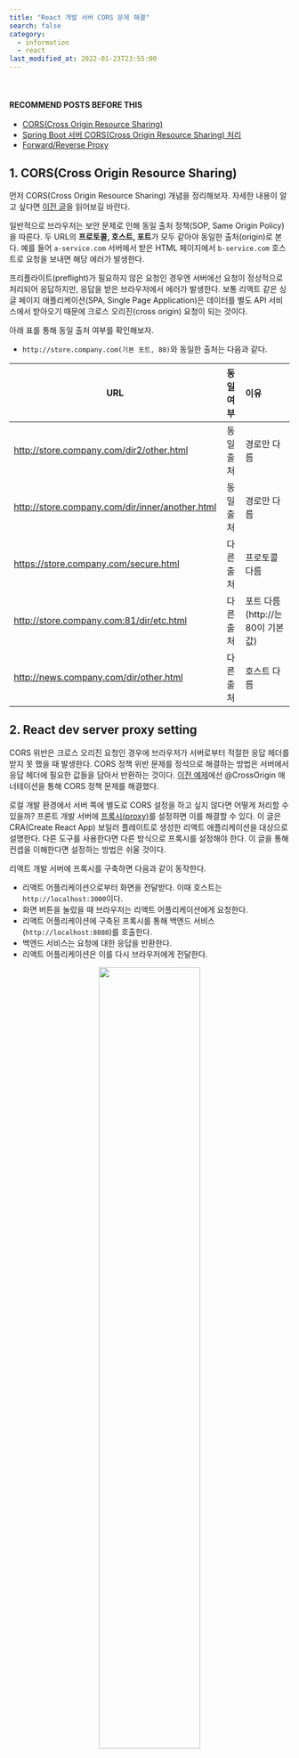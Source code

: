 ```yaml
---
title: "React 개발 서버 CORS 문제 해결" 
search: false
category:
  - information
  - react
last_modified_at: 2022-01-23T23:55:00
---
```


<br/>

#### RECOMMEND POSTS BEFORE THIS

- [CORS(Cross Origin Resource Sharing)][cors-link] 
- [Spring Boot 서버 CORS(Cross Origin Resource Sharing) 처리][cors-server-example-link]
- [Forward/Reverse Proxy][forward-reverse-proxy-link]

## 1. CORS(Cross Origin Resource Sharing)

먼저 CORS(Cross Origin Resource Sharing) 개념을 정리해보자. 자세한 내용이 알고 싶다면 [이전 글][cors-link]을 읽어보길 바란다. 

일반적으로 브라우저는 보안 문제로 인해 동일 출처 정책(SOP, Same Origin Policy)을 따른다. 두 URL의 **프로토콜, 호스트, 포트**가 모두 같아야 동일한 출처(origin)로 본다. 예를 들어 `a-service.com` 서버에서 받은 HTML 페이지에서 `b-service.com` 호스트로 요청을 보내면 해당 에러가 발생한다. 

프리플라이트(preflight)가 필요하지 않은 요청인 경우엔 서버에선 요청이 정상적으로 처리되어 응답하지만, 응답을 받은 브라우저에서 에러가 발생한다. 보통 리액트 같은 싱글 페이지 애플리케이션(SPA, Single Page Application)은 데이터를 별도 API 서비스에서 받아오기 때문에 크로스 오리진(cross origin) 요청이 되는 것이다.

아래 표를 통해 동일 출처 여부를 확인해보자.

- `http://store.company.com(기본 포트, 80)`와 동일한 출처는 다음과 같다.

| URL | 동일 여부 | 이유 |
|---|:---:|:---|
| http://store.company.com/dir2/other.html | 동일 출처 | 경로만 다름 |
| http://store.company.com/dir/inner/another.html | 동일 출처 | 경로만 다름 |
| https://store.company.com/secure.html | 다른 출처 | 프로토콜 다름 |
| http://store.company.com:81/dir/etc.html | 다른 출처 | 포트 다름 (http://는 80이 기본값) |
| http://news.company.com/dir/other.html | 다른 출처 | 호스트 다름 |

## 2. React dev server proxy setting

CORS 위반은 크로스 오리진 요청인 경우에 브라우저가 서버로부터 적절한 응답 헤더를 받지 못 했을 때 발생한다. CORS 정책 위반 문제를 정석으로 해결하는 방법은 서버에서 응답 헤더에 필요한 값들을 담아서 반환하는 것이다. [이전 예제][cors-server-example-link]에선 @CrossOrigin 애너테이션을 통해 CORS 정책 문제를 해결했다. 

로컬 개발 환경에서 서버 쪽에 별도로 CORS 설정을 하고 싶지 않다면 어떻게 처리할 수 있을까? 프론트 개발 서버에 [프록시(proxy)][forward-reverse-proxy-link]를 설정하면 이를 해결할 수 있다. 이 글은 CRA(Create React App) 보일러 플레이트로 생성한 리액트 애플리케이션을 대상으로 설명한다. 다른 도구를 사용한다면 다른 방식으로 프록시를 설정해야 한다. 이 글을 통해 컨셉을 이해한다면 설정하는 방법은 쉬울 것이다.

리액트 개발 서버에 프록시를 구축하면 다음과 같이 동작한다.

- 리액트 어플리케이션으로부터 화면을 전달받다. 이때 호스트는 `http://localhost:3000`이다. 
- 화면 버튼을 눌렀을 때 브라우저는 리액트 어플리케이션에게 요청한다. 
- 리액트 어플리케이션에 구축된 프록시를 통해 백엔드 서비스(`http://localhost:8080`)를 호출한다. 
- 백엔드 서비스는 요청에 대한 응답을 반환한다.
- 리액트 어플리케이션은 이를 다시 브라우저에게 전달한다.

<p align="center">
  <img src="/images/posts/2022/react-proxy-02.png" width="60%">
</p>

<br/>

위 흐름이기 때문에 브라우저는 크로스 오리진 요청을 하지 않은 것과 동일하다. 반대로 잠시 언급했던 스프링 부트 서버에서 CORS 처리를 구축하면 다음과 같이 처리된다.

- 리액트 어플리케이션으로부터 화면을 전달받다. 이때 호스트는 `http://localhost:3000`이다. 
- 화면 버튼을 눌렀을 때 브라우저가 백엔드 서비스(`http://localhost:8080`)로 직접 요청한다. 
- 백엔드 서비스는 요청에 대한 응답을 반환한다.
- 응답 헤더 정보에 `Access-Control-Allow-Origin: http://localhost:3000`가 추가된다.
  - 이는 백엔드 서비스가 `http://localhost:3000` 출처로부터 오는 요청은 허가한다는 의미이다.

<p align="center">
  <img src="/images/posts/2022/react-proxy-01.png" width="60%">
</p>

## 3. Example

이제 간단한 예제 코드를 작성해보자. 프록시 설정을 살펴보기 전에 먼저 구현 코드를 살펴본다.

## 3.1. React application

리액트 코드를 먼저 살펴본다. `axios`는 `URI`가 상대 경로인지 절대 경로인지에 따라 동작 방법이 다르다. 상대 경로는 페이지 출처(origin)로 요청을 보내고, 절대 경로는 지정한 도메인에 해당하는 서버로 요청을 보낸다.

- non cors header 버튼 
  - `localhost:8080` 서버로 직접 요청하고, CORS 관련 응답 헤더 정보를 받지 못한다.
- cors header 버튼 
  - `localhost:8080` 서버로 직접 요청하고, CORS 관련 응답 헤더 정보를 받다.
- nonProxy 버튼 
  - `localhost:3000` 리액트 어플리케이션으로 요청하고, 경로에 따른 프록시 설정을 하지 않는다. 
- proxy 버튼 
  - `localhost:3000` 리액트 어플리케이션으로 요청하고, 경로에 따른 프록시 설정을 수행한다. 

```jsx
import './App.css';
import {useState} from "react";
import axios from "axios";

function App() {

    const [message, setMessage] = useState('');

    const responseHandler = ({data}) => {
        setMessage(data);
        return data;
    };

    const errorHandler = ({message}) => {
        setMessage(message);
        return message;
    };

    const onNonCorsHeaderHandler = () => {
        axios.get('http://localhost:8080/not-cors')
            .then(responseHandler)
            .catch(errorHandler);
    };

    const onCorsHeaderHandler = () => {
        axios.get('http://localhost:8080/cors').then(responseHandler);
    };

    const onNonProxyHandler = () => {
        axios.get('/not-proxy')
            .then(responseHandler)
            .catch(errorHandler);
    };

    const onProxyHandler = () => {
        axios.get('/proxy').then(responseHandler);
    };

    return (
        <div className="App">
            <p>
                {message}
            </p>
            <div>
                <button onClick={onNonCorsHeaderHandler}>non cors header</button>
                <button onClick={onCorsHeaderHandler}>cors header</button>
                <button onClick={onNonProxyHandler}>nonProxy</button>
                <button onClick={onProxyHandler}>proxy</button>
            </div>
        </div>
    );
}

export default App;
```

### 3.2. Spring server controller

다음과 같은 코드를 통해 요청을 처리한다. 

- /not-cors 경로
  - 별도 CORS 정책 설정이 없다.
- /cors 경로
  - `http://localhost:3000` 서버를 위한 CORS 정책을 설정한다.
- /not-proxy 경로
  - 별도 CORS 정책 설정이 없다.
- /proxy 경로
  - 별도 CORS 정책 설정이 없다.

```java
package blog.in.action.controller;

import org.springframework.web.bind.annotation.CrossOrigin;
import org.springframework.web.bind.annotation.GetMapping;
import org.springframework.web.bind.annotation.RestController;

@RestController
public class CorsController {

    @GetMapping(value = {"", "/"})
    public String index() {
        System.out.println("index");
        return "index";
    }

    @GetMapping(value = "/not-cors")
    public String notCors() {
        System.out.println("not-cors");
        return "notCors";
    }

    @CrossOrigin("http://localhost:3000")
    @GetMapping(value = "/cors")
    public String cors() {
        System.out.println("cors");
        return "cors";
    }

    @GetMapping(value = "/not-proxy")
    public String notProxy() {
        System.out.println("not-proxy");
        return "notProxy";
    }

    @GetMapping(value = "/proxy")
    public String proxy() {
        System.out.println("proxy");
        return "proxy";
    }
}
```

### 3.3. Setting proxy in package.json 

CRA를 통해 생성한 리액트 애플리케이션은 `package.json` 파일을 통해 쉽게 프록시를 설정할 수 있다. package.json 파일에 `proxy` 프로퍼티를 추가한다. `0.2.3` 버전 이상일 경우에 가능한 것으로 보인다.

> Proxying API Requests in Development<br/>
> Note: this feature is available with react-scripts@0.2.3 and higher.

아래와 같이 설정한다.

```json
{
  "name": "front-end",
  "version": "0.1.0",
  "private": true,
  "dependencies": {
    "@testing-library/jest-dom": "^5.16.1",
    "@testing-library/react": "^12.1.2",
    "@testing-library/user-event": "^13.5.0",
    "axios": "^0.25.0",
    "http-proxy-middleware": "^2.0.1",
    "react": "^17.0.2",
    "react-dom": "^17.0.2",
    "react-scripts": "5.0.0",
    "web-vitals": "^2.1.4"
  },
  "scripts": {
    "start": "react-scripts start",
    "build": "react-scripts build",
    "test": "react-scripts test",
    "eject": "react-scripts eject"
  },
  
  ...

  "proxy": "http://localhost:8080" // this
}
```

위처럼 프록시를 설정하고 브라우저에서 각 버튼을 눌러 응답을 살펴보자. 

- non cors header 버튼
  - `localhost:8080` 서버로 직접 요청한다.
  - CORS 정책 위반에 대한 에러 메시지가 출력된다.
  - `axios` 모듈의 `catch` 부분에서 에러 메시지를 화면에 출력한다. 
- cors header 버튼 
  - `localhost:8080` 서버로 직접 요청한다.
  - 서버로부터 전달받은 데이터를 정상적으로 화면에 출력한다.
  - 스프링 서버에서 CORS 정책 관련된 설정을 수행하고 있기 때문이다.
- nonProxy 버튼 
  - `localhost:3000` 리액트 어플리케이션으로 요청한다.
  - 프록시 설정으로 인해 백엔드 서비스로 요청이 전달된다.
  - 서버로부터 전달받은 데이터를 정상적으로 화면에 출력한다.
- proxy 버튼 
  - `localhost:3000` 리액트 어플리케이션으로 요청한다.
  - 프록시 설정으로 인해 백엔드 서비스로 요청이 전달된다.
  - 서버로부터 전달받은 데이터를 정상적으로 화면에 출력한다.

<p align="center">
  <img src="/images/posts/2022/react-proxy-03.gif" width="100%">
</p>

## 3.4. http-proxy-middleware library

위 테스트를 보면 nonProxy 버튼과 proxy 버튼의 차이점을 느끼지 못 했을 것이다. 사실 두 기능은 동일하게 동작한다. package.json 파일을 통해 프록시를 설정한 경우 상대 경로 URI로 보내는 모든 요청은 프록시를 통해 스프링 서버로 연결되기 때문이다. 

package.json 설정처럼 모든 요청이 프록시를 거쳐가는 것이 아니라 특정 요청만 프록시를 사용하고 싶다면 어떻게 해야 할까? 이를 조금 더 유연하게 설정하고 싶은 경우 `http-proxy-middleware` 라이브러리를 사용할 수 있다. 라이브러리이기 때문에 CRA 프로젝트 여부는 중요하지 않다.

> Proxying API Requests in Development<br/>
> If the proxy option is not flexible enough for you, alternatively you can:
> - Configure the proxy yourself (this option is using http-proxy-middleware.)
> - Enable CORS on your server (here’s how to do it for Express).
> - Use environment variables to inject the right server host and port into your app.

아래 명령어를 사용하 설치한다.

```
$ npm install http-proxy-middleware
```

프록시 미들웨어를 위한 설정 파일을 만든다.

- `/src` 폴더에 `setupProxy.js` 파일을 생성한다.
- API 요청 경로가 `/proxy`인 경우만 `http://localhost:8080` 서버로 요청을 전달한다.

```javascript
const {createProxyMiddleware} = require('http-proxy-middleware')

module.exports = app => {
    app.use('/proxy',
        createProxyMiddleware(
            {
                target: 'http://localhost:8080',
                changeOrigin: true,
            }
        )
    )
}
```

위 설정 후 테스트를 하면 다음과 같은 결과를 얻는다.

- nonProxy 버튼 
  - `localhost:3000` 리액트 어플리케이션으로 요청한다.
  - `/not-proxy` 경로에 해당하는 프록시 설정이 존재하지 않다.
  - `localhost:3000` 호스트에는 `/not-proxy` 요청을 받아줄 경로가 없으므로 `404(NOT FOUND)` 에러가 발생한다.
- proxy 버튼
  - `localhost:3000` 리액트 어플리케이션으로 요청한다.
  - `/proxy` 경로에 해당하는 프록시 설정이 존재한다.
  - `http://localhost:8080` 호스트 서버로부터 전달받은 데이터를 정상적으로 화면에 출력한다.

<p align="center">
  <img src="/images/posts/2022/react-proxy-04.gif" width="100%">
</p>

## CLOSING

크로스 오리진 요청은 서버에서 정상적인 요청과 응답은 일어나지만, 브라우저에서 에러가 발생한다는 사실에 주의해야 한다. 포스트맨(PostMan), 인썸니아(Insomnia), cURL 같은 도구를 사용하면 CORS 정책 위반 관련 에러가 발생하지 않지만, 브라우저에서 발생한다. 

package.json 파일을 통한 프록시 설정은 로컬 개발 환경에서만 적용 가능하다. nginx 같은 웹 서버를 따로 사용할 것이라면 `nginx.conf` 설정으로 트래픽을 애플리케이션 서버로 라우팅하면 된다.

#### TEST CODE REPOSITORY

- <https://github.com/Junhyunny/blog-in-action/tree/master/2022-01-23-react-proxy>

#### RECOMMEND NEXT POSTS

- [React 환경 변수 설정과 실행 환경 분리][react-env-variable-setting-link]

#### REFERENCE

- <https://github.com/chimurai/http-proxy-middleware>
- <https://create-react-app.dev/docs/proxying-api-requests-in-development/>
- <https://evan-moon.github.io/2020/05/21/about-cors/>
- [React 개발환경에서의 CORS를 위한 proxy 설정][react-dev-cors-link]

[cors-link]: https://junhyunny.github.io/information/cors/
[cors-server-example-link]: https://junhyunny.github.io/spring-boot/vue.js/cors-example/
[forward-reverse-proxy-link]: https://junhyunny.github.io/information/forward-reverse-proxy/
[react-env-variable-setting-link]: https://junhyunny.github.io/react/react-env-variable-setting/

[react-dev-cors-link]: https://velog.io/@tw4204/
React-%EA%B0%9C%EB%B0%9C%ED%99%98%EA%B2%BD%EC%97%90%EC%84%9C%EC%9D%98-CORS%EB%A5%BC-%EC%9C%84%ED%95%9C-proxy-%EC%84%A4%EC%A0%95
